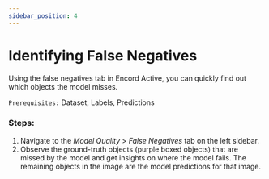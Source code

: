```yaml
---
sidebar_position: 4
---
```


# Identifying False Negatives

Using the false negatives tab in Encord Active, you can quickly find out which objects the model misses.

`Prerequisites:` Dataset, Labels, Predictions

### Steps:

1. Navigate to the _Model Quality_ > _False Negatives_ tab on the left sidebar.
2. Observe the ground-truth objects (purple boxed objects) that are missed by the model and get insights on where the model fails. The remaining objects in the image are the model predictions for that image.
